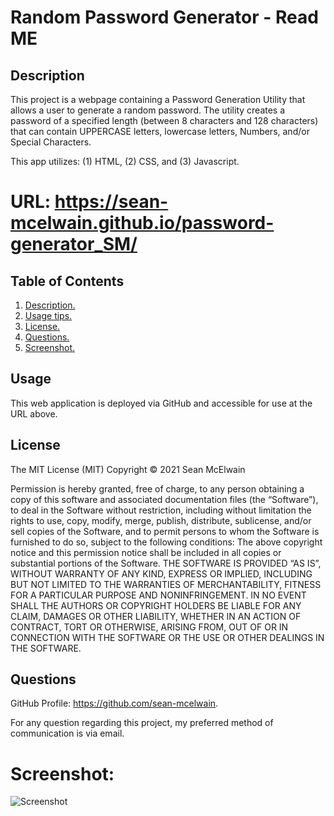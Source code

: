 # Random Password Generator - Read ME
<a name='description'></a>
## Description

This project is a webpage containing a Password Generation Utility that allows a user to generate a random password.  The utility creates a password of a specified length (between 8 characters and 128 characters) that can contain UPPERCASE letters, lowercase letters, Numbers, and/or Special Characters.

This app utilizes: (1) HTML, (2) CSS, and (3) Javascript.

# URL: https://sean-mcelwain.github.io/password-generator_SM/

## Table of Contents  
 1. [ Description. ](#description)   
 2. [ Usage tips. ](#usage)  
 3. [ License. ](#license)  
 4. [ Questions. ](#questions)  
 5. [ Screenshot. ](#screenshot) 

 <a name='usage'></a>
 ## Usage 
This web application is deployed via GitHub and accessible for use at the URL above.

 <a name='license'></a>
## License 
The MIT License (MIT) 
 Copyright © 2021 Sean McElwain

Permission is hereby granted, free of charge, to any person obtaining a copy of this software and associated documentation files (the “Software”), to deal in the Software without restriction, including without limitation the rights to use, copy, modify, merge, publish, distribute, sublicense, and/or sell copies of the Software, and to permit persons to whom the Software is furnished to do so, subject to the following conditions: 
The above copyright notice and this permission notice shall be included in all copies or substantial portions of the Software. 
THE SOFTWARE IS PROVIDED “AS IS”, WITHOUT WARRANTY OF ANY KIND, EXPRESS OR IMPLIED, INCLUDING BUT NOT LIMITED TO THE WARRANTIES OF MERCHANTABILITY, FITNESS FOR A PARTICULAR PURPOSE AND NONINFRINGEMENT. IN NO EVENT SHALL THE AUTHORS OR COPYRIGHT HOLDERS BE LIABLE FOR ANY CLAIM, DAMAGES OR OTHER LIABILITY, WHETHER IN AN ACTION OF CONTRACT, TORT OR OTHERWISE, ARISING FROM, OUT OF OR IN CONNECTION WITH THE SOFTWARE OR THE USE OR OTHER DEALINGS IN THE SOFTWARE.

 <a name='questions'></a>
 ## Questions 

GitHub Profile: https://github.com/sean-mcelwain.  
 
 
For any question regarding this project, my preferred method of communication is via email. 
 
# Screenshot:

![Screenshot](https://sean-mcelwain.github.io/password-generator_SM/assets/images/screenshot.jpg)


